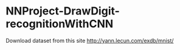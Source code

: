 # NNProject-DrawDigit-recognitionWithCNN

Download dataset from this site http://yann.lecun.com/exdb/mnist/
